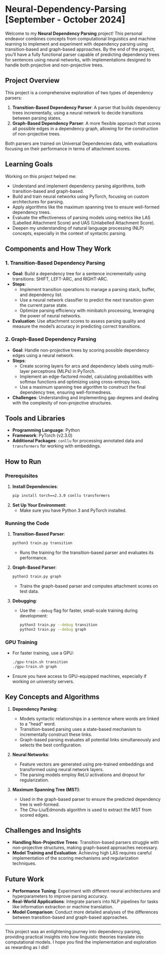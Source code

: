 # Neural-Dependency-Parsing [September - October 2024]

Welcome to my **Neural Dependency Parsing** project! This personal endeavor combines concepts from computational linguistics and machine learning to implement and experiment with dependency parsing using transition-based and graph-based approaches. By the end of the project, you’ll have a fully functional parser capable of predicting dependency trees for sentences using neural networks, with implementations designed to handle both projective and non-projective trees.

## Project Overview

This project is a comprehensive exploration of two types of dependency parsers:
1. **Transition-Based Dependency Parser**: A parser that builds dependency trees incrementally, using a neural network to decide transitions between parsing states.
2. **Graph-Based Dependency Parser**: A more flexible approach that scores all possible edges in a dependency graph, allowing for the construction of non-projective trees.

Both parsers are trained on Universal Dependencies data, with evaluations focusing on their performance in terms of attachment scores.

## Learning Goals

Working on this project helped me:
- Understand and implement dependency parsing algorithms, both transition-based and graph-based.
- Build and train neural networks using PyTorch, focusing on custom architectures for parsing.
- Apply algorithms like the maximum spanning tree to ensure well-formed dependency trees.
- Evaluate the effectiveness of parsing models using metrics like LAS (Labelled Attachment Score) and UAS (Unlabelled Attachment Score).
- Deepen my understanding of natural language processing (NLP) concepts, especially in the context of syntactic parsing.

## Components and How They Work

### 1. **Transition-Based Dependency Parsing**
- **Goal**: Build a dependency tree for a sentence incrementally using transitions: SHIFT, LEFT-ARC, and RIGHT-ARC.
- **Steps**:
  - Implement transition operations to manage a parsing stack, buffer, and dependency list.
  - Use a neural network classifier to predict the next transition given the current parse state.
  - Optimize parsing efficiency with minibatch processing, leveraging the power of neural networks.
- **Evaluation**: Use attachment scores to assess parsing quality and measure the model’s accuracy in predicting correct transitions.

### 2. **Graph-Based Dependency Parsing**
- **Goal**: Handle non-projective trees by scoring possible dependency edges using a neural network.
- **Steps**:
  - Create scoring layers for arcs and dependency labels using multi-layer perceptrons (MLPs) in PyTorch.
  - Implement an edge-factored model, calculating probabilities with softmax functions and optimizing using cross-entropy loss.
  - Use a maximum spanning tree algorithm to construct the final dependency tree, ensuring well-formedness.
- **Challenges**: Understanding and implementing gap degrees and dealing with the complexity of non-projective structures.

## Tools and Libraries

- **Programming Language**: Python
- **Framework**: PyTorch (v2.3.0)
- **Additional Packages**: `conllu` for processing annotated data and `transformers` for working with embeddings.

## How to Run

### Prerequisites
1. **Install Dependencies**:
   ```bash
   pip install torch==2.3.0 conllu transformers
   ```
2. **Set Up Your Environment**:
   - Make sure you have Python 3 and PyTorch installed.

### Running the Code
1. **Transition-Based Parser**:
   ```bash
   python3 train.py transition
   ```
   - Runs the training for the transition-based parser and evaluates its performance.

2. **Graph-Based Parser**:
   ```bash
   python3 train.py graph
   ```
   - Trains the graph-based parser and computes attachment scores on test data.

3. **Debugging**:
   - Use the `--debug` flag for faster, small-scale training during development:
     ```bash
     python3 train.py --debug transition
     python3 train.py --debug graph
     ```

### GPU Training
- For faster training, use a GPU:
  ```bash
  ./gpu-train.sh transition
  ./gpu-train.sh graph
  ```
- Ensure you have access to GPU-equipped machines, especially if working on university servers.

## Key Concepts and Algorithms

1. **Dependency Parsing**:
   - Models syntactic relationships in a sentence where words are linked to a "head" word.
   - Transition-based parsing uses a state-based mechanism to incrementally construct these links.
   - Graph-based parsing evaluates all potential links simultaneously and selects the best configuration.

2. **Neural Networks**:
   - Feature vectors are generated using pre-trained embeddings and transformed using neural network layers.
   - The parsing models employ ReLU activations and dropout for regularization.

3. **Maximum Spanning Tree (MST)**:
   - Used in the graph-based parser to ensure the predicted dependency tree is well-formed.
   - The Chu-Liu/Edmonds algorithm is used to extract the MST from scored edges.

## Challenges and Insights

- **Handling Non-Projective Trees**: Transition-based parsers struggle with non-projective structures, making graph-based approaches necessary.
- **Model Training and Evaluation**: Achieving high LAS requires careful implementation of the scoring mechanisms and regularization techniques.

## Future Work

- **Performance Tuning**: Experiment with different neural architectures and hyperparameters to improve parsing accuracy.
- **Real-World Applications**: Integrate parsers into NLP pipelines for tasks like information extraction or machine translation.
- **Model Comparison**: Conduct more detailed analyses of the differences between transition-based and graph-based approaches.

---

This project was an enlightening journey into dependency parsing, providing practical insights into how linguistic theories translate into computational models. I hope you find the implementation and exploration as rewarding as I did!
